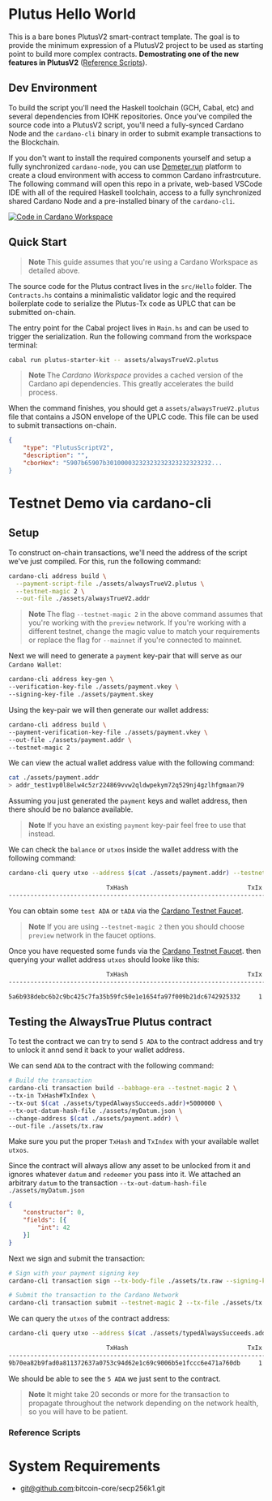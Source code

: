 # Plutus Hello World

This is a bare bones PlutusV2 smart-contract template. The goal is to provide the minimum expression of a PlutusV2 project to be used as starting point to build more complex contracts. **Demostrating one of the new features in PlutusV2** ([Reference Scripts](https://github.com/cardano-foundation/CIPs/tree/master/CIP-0033)).

## Dev Environment

To build the script you'll need the Haskell toolchain (GCH, Cabal, etc) and several dependencies from IOHK repositories. Once you've compiled the source code into a PlutusV2 script, you'll need a fully-synced Cardano Node and the `cardano-cli` binary in order to submit example transactions to the Blockchain.

If you don't want to install the required components yourself and setup a fully synchronized `cardano-node`, you can use [Demeter.run](https://demeter.run) platform to create a cloud environment with access to common Cardano infrastrcuture. The following command will open this repo in a private, web-based VSCode IDE with all of the required Haskell toolchain, access to a fully synchronized shared Cardano Node and a pre-installed binary of the `cardano-cli`.

[![Code in Cardano Workspace](https://demeter.run/code/badge.svg)](https://demeter.run/code?repository=https://github.com/txpipe/plutus-starter-kit.git&template=plutus)

## Quick Start

> **Note**
> This guide assumes that you're using a Cardano Workspace as detailed above. 

The source code for the Plutus contract lives in the `src/Hello` folder. The `Contracts.hs` contains a minimalistic validator logic and the required boilerplate code to serialize the Plutus-Tx code as UPLC that can be submitted on-chain.

The entry point for the Cabal project lives in `Main.hs` and can be used to trigger the serialization. Run the following command from the workspace terminal:

```sh
cabal run plutus-starter-kit -- assets/alwaysTrueV2.plutus
```

> **Note**
> The _Cardano Workspace_ provides a cached version of the Cardano api dependencies. This greatly accelerates the build process.

When the command finishes, you should get a `assets/alwaysTrueV2.plutus` file that contains a JSON envelope of the UPLC code. This file can be used to submit transactions on-chain.

```json
{
    "type": "PlutusScriptV2",
    "description": "",
    "cborHex": "5907b65907b30100003232323232323232323232...
}
```

# Testnet Demo via cardano-cli

## Setup

To construct on-chain transactions, we'll need the address of the script we've just compiled. For this, run the following command:

```sh
cardano-cli address build \
  --payment-script-file ./assets/alwaysTrueV2.plutus \
  --testnet-magic 2 \
  --out-file ./assets/alwaysTrueV2.addr
```

> **Note**
> The flag `--testnet-magic 2` in the above command assumes that you're working with the `preview` network. If you're working with a different testnet, change the magic value to match your requirements or replace the flag for `--mainnet` if you're connected to mainnet.

Next we will need to generate a `payment` key-pair that will serve as our `Cardano Wallet`:

```sh
cardano-cli address key-gen \
--verification-key-file ./assets/payment.vkey \
--signing-key-file ./assets/payment.skey
```

Using the key-pair we will then generate our wallet address:

```sh
cardano-cli address build \
--payment-verification-key-file ./assets/payment.vkey \
--out-file ./assets/payment.addr \
--testnet-magic 2
```

We can view the actual wallet address value with the following command:

```sh
cat ./assets/payment.addr
> addr_test1vp0l8elw4c5zr224869vvw2qldwpekym72q529nj4gzlhfgmaan79
```

Assuming you just generated the `payment` keys and wallet address, then there should be no balance available.

> **Note**
> If you have an existing `payment` key-pair feel free to use that instead.

We can check the `balance` or `utxos` inside the wallet address with the following command:

```sh
cardano-cli query utxo --address $(cat ./assets/payment.addr) --testnet-magic 2

                           TxHash                                 TxIx        Amount
--------------------------------------------------------------------------------------
```
You can obtain some `test ADA` or `tADA` via the [Cardano Testnet Faucet](https://docs.cardano.org/cardano-testnet/tools/faucet).

> **Note**
> If you are using `--testnet-magic 2` then you should choose `preview` network in the faucet options.

Once you have requested some funds via the [Cardano Testnet Faucet](https://docs.cardano.org/cardano-testnet/tools/faucet). then querying your wallet address `utxos` should looke like this:


```sh
                           TxHash                                 TxIx        Amount
--------------------------------------------------------------------------------------

5a6b938debc6b2c9bc425c7fa35b59fc50e1e1654fa97f009b21dc6742925332     1        10000000000 lovelace + TxOutDatumNone
```

## Testing the AlwaysTrue Plutus contract

To test the contract we can try to send `5 ADA` to the contract address and try to unlock it annd send it back to your wallet address.

We can send `ADA` to the contract with the following command:

```sh
# Build the transaction
cardano-cli transaction build --babbage-era --testnet-magic 2 \
--tx-in TxHash#TxIndex \
--tx-out $(cat ./assets/typedAlwaysSucceeds.addr)+5000000 \
--tx-out-datum-hash-file ./assets/myDatum.json \
--change-address $(cat ./assets/payment.addr) \
--out-file ./assets/tx.raw
```

Make sure you put the proper `TxHash` and `TxIndex` with your available wallet `utxos`.

Since the contract will always allow any asset to be unlocked from it and ignores whatever `datum` and `redeemer` you pass into it. We attached an arbitrary `datum` to the transaction `--tx-out-datum-hash-file ./assets/myDatum.json`

```json
{
	"constructor": 0,
	"fields": [{
		"int": 42
	}]
}
```

Next we sign and submit the transaction:

```sh
# Sign with your payment signing key
cardano-cli transaction sign --tx-body-file ./assets/tx.raw --signing-key-file ./assets/payment.skey --testnet-magic 2 --out-file ./assets/tx.signed

# Submit the transaction to the Cardano Network
cardano-cli transaction submit --testnet-magic 2 --tx-file ./assets/tx.signed 
```

We can query the `utxos` of the contract address:

```sh
cardano-cli query utxo --address $(cat ./assets/typedAlwaysSucceeds.addr) --testnet-magic 2

                           TxHash                                 TxIx        Amount
--------------------------------------------------------------------------------------
9b70ea82b9fad0a811372637a0753c94d62e1c69c9006b5e1fccc6e471a760db     1        5000000 lovelace + TxOutDatumHash ScriptDataInBabbageEra "fcaa61fb85676101d9e3398a484674e71c45c3fd41b492682f3b0054f4cf3273"
```

We should be able to see the `5 ADA` we just sent to the contract.

> **Note**
> It might take 20 seconds or more for the transaction to propagate throughout the network depending on the network health, so you will have to be patient.

### Reference Scripts


# System Requirements

* git@github.com:bitcoin-core/secp256k1.git
